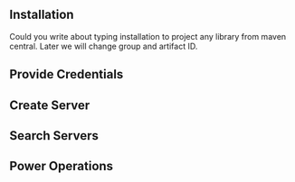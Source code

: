 
Installation
------------

Could you write about typing installation to project any library from maven central. 
Later we will change group and artifact ID.


Provide Credentials
--------------------


Create Server
-------------


Search Servers
--------------


Power Operations
----------------

